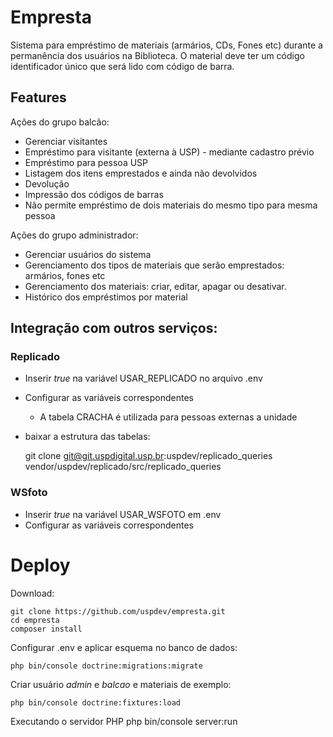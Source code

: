 # Empresta

Sistema para empréstimo de materiais (armários, CDs, Fones etc) durante a
permanência dos usuários na Biblioteca. O material deve ter um código 
identificador único que será lido com código de barra.

## Features

 Ações do grupo balcão:

 - Gerenciar visitantes
 - Empréstimo para visitante (externa à USP) - mediante cadastro prévio
 - Empréstimo para pessoa USP
 - Listagem dos itens emprestados e ainda não devolvidos
 - Devolução
 - Impressão dos códigos de barras
 - Não permite empréstimo de dois materiais do mesmo tipo para mesma pessoa

Ações do grupo administrador:

 - Gerenciar usuários do sistema
 - Gerenciamento dos tipos de materiais que serão emprestados: armários, fones etc
 - Gerenciamento dos materiais: criar, editar, apagar ou desativar.
 - Histórico dos empréstimos por material
 
## Integração com outros serviços:

### Replicado

 - Inserir *true* na variável USAR_REPLICADO no arquivo .env
 - Configurar as variáveis correspondentes
    - A tabela CRACHA é utilizada para pessoas externas a unidade
 - baixar a estrutura das tabelas:

    git clone git@git.uspdigital.usp.br:uspdev/replicado_queries vendor/uspdev/replicado/src/replicado_queries

### WSfoto

 - Inserir *true* na variável USAR_WSFOTO em .env 
 - Configurar as variáveis correspondentes

# Deploy

Download:

    git clone https://github.com/uspdev/empresta.git
    cd empresta
    composer install

Configurar .env e aplicar esquema no banco de dados:

    php bin/console doctrine:migrations:migrate

Criar usuário *admin* e *balcao* e materiais de exemplo:

    php bin/console doctrine:fixtures:load

Executando o servidor PHP
    php bin/console server:run


